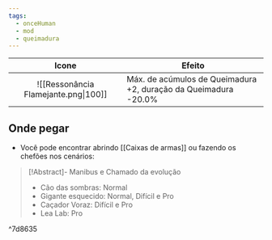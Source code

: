 ```yaml
---
tags:
  - onceHuman
  - mod
  - queimadura
---
```


|              Icone              | Efeito                                                          |
| :-----------------------------: | --------------------------------------------------------------- |
| ![[Ressonância Flamejante.png\|100]] | Máx. de acúmulos de Queimadura +2, duração da Queimadura -20.0% |

## Onde pegar

- Você pode encontrar abrindo [[Caixas de armas]] ou fazendo os chefões nos cenários:

> [!Abstract]- Manibus e Chamado da evolução
> - Cão das sombras: Normal  
> - Gigante esquecido: Normal, Difícil e Pro  
> - Caçador Voraz: Difícil e Pro  
> - Lea Lab: Pro

^7d8635

